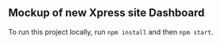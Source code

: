 ## Mockup of new Xpress site Dashboard

To run this project locally, run `npm install` and then `npm start`.
